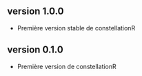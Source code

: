 ## version 1.0.0
- Première version stable de constellationR

## version 0.1.0
- Première version de constellationR
